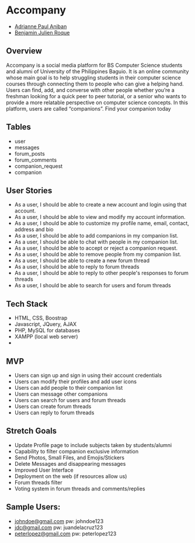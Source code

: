 # Accompany
- [Adrianne Paul Aniban](https://github.com/aianiban)
- [Benjamin Julien Roque](https://github.com/rowyourboot)

## Overview 
Accompany is a social media platform for BS Computer Science students and alumni of University of the Philippines Baguio. It is an online community whose main goal is to help struggling students in their computer science courses through connecting them to people who can give a helping hand. Users can find, add, and converse with other people whether you’re a freshman looking for a quick peer to peer tutorial, or a senior who wants to provide a more relatable perspective on computer science concepts. In this platform, users are called “companions”. Find your companion today

## Tables
- user
- messages
- forum_posts
- forum_comments
- companion_request
- companion

## User Stories 
- As a user, I should be able to create a new account and login using that account.
- As a user, I should be able to view and modify my account information.
- As a user, I should be able to customize my profile name, email, contact, address and bio
- As a user, I should be able to add companions in my companion list.
- As a user, I should be able to chat with people in my companion list.
- As a user, I should be able to accept or reject a companion request.
- As a user, I should be able to remove people from my companion list.
- As a user, I should be able to create a new forum thread
- As a user, I should be able to reply to forum threads
- As a user, I should be able to reply to other people's responses to forum threads
- As a user, I should be able to search for users and forum threads

## Tech Stack
- HTML, CSS, Boostrap
- Javascript, JQuery, AJAX
- PHP, MySQL for databases
- XAMPP (local web server)
- 
## MVP
- Users can sign up and sign in using their account credentials
- Users can modify their profiles and add user icons
- Users can add people to their companion list
- Users can message other companions
- Users can search for users and forum threads
- Users can create forum threads
- Users can reply to forum threads


## Stretch Goals
- Update Profile page to include subjects taken by students/alumni
- Capability to filter companion exclusive information
- Send Photos, Small Files, and Emojis/Stickers
- Delete Messages and disappearing messages
- Improved User Interface
- Deployment on the web (if resources allow us)
- Forum threads filter
- Voting system in forum threads and comments/replies


## Sample Users:
- johndoe@gmail.com pw: johndoe123
- jdc@gmail.com pw: juandelacruz123
- peterlopez@gmail.com pw: peterlopez123
